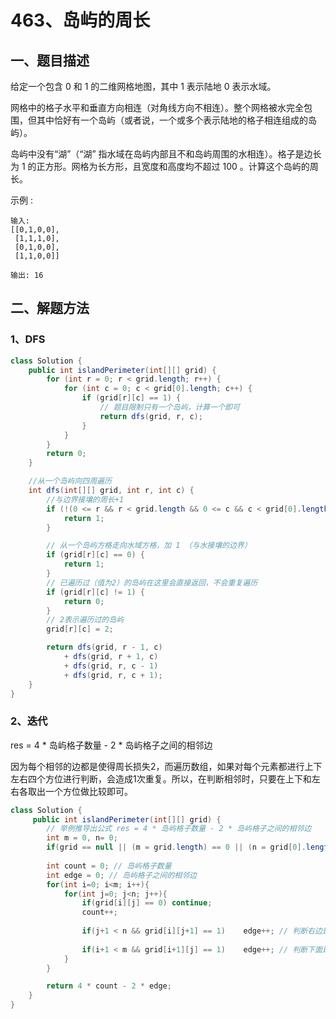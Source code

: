 # 463、岛屿的周长

## 一、题目描述

给定一个包含 0 和 1 的二维网格地图，其中 1 表示陆地 0 表示水域。

网格中的格子水平和垂直方向相连（对角线方向不相连）。整个网格被水完全包围，但其中恰好有一个岛屿（或者说，一个或多个表示陆地的格子相连组成的岛屿）。

岛屿中没有“湖”（“湖” 指水域在岛屿内部且不和岛屿周围的水相连）。格子是边长为 1 的正方形。网格为长方形，且宽度和高度均不超过 100 。计算这个岛屿的周长。

 

示例 :

```
输入:
[[0,1,0,0],
 [1,1,1,0],
 [0,1,0,0],
 [1,1,0,0]]

输出: 16
```





## 二、解题方法

### 1、DFS

```java
class Solution {
    public int islandPerimeter(int[][] grid) {
        for (int r = 0; r < grid.length; r++) {
            for (int c = 0; c < grid[0].length; c++) {
                if (grid[r][c] == 1) {
                    // 题目限制只有一个岛屿，计算一个即可
                    return dfs(grid, r, c);
                }
            }
        }
        return 0;
    }

    //从一个岛屿向四周遍历
    int dfs(int[][] grid, int r, int c) {
        //与边界接壤的周长+1
        if (!(0 <= r && r < grid.length && 0 <= c && c < grid[0].length)) {
            return 1;
        }

        // 从一个岛屿方格走向水域方格，加 1 （与水接壤的边界）
        if (grid[r][c] == 0) {
            return 1;
        }
        // 已遍历过（值为2）的岛屿在这里会直接返回，不会重复遍历
        if (grid[r][c] != 1) {
            return 0;
        }
        // 2表示遍历过的岛屿
        grid[r][c] = 2;

        return dfs(grid, r - 1, c)
            + dfs(grid, r + 1, c)
            + dfs(grid, r, c - 1)
            + dfs(grid, r, c + 1);
    }
}	
```







### 2、迭代

res = 4 * 岛屿格子数量 - 2 * 岛屿格子之间的相邻边

因为每个相邻的边都是使得周长损失2，而遍历数组，如果对每个元素都进行上下左右四个方位进行判断，会造成1次重复。所以，在判断相邻时，只要在上下和左右各取出一个方位做比较即可。

```java
class Solution {
     public int islandPerimeter(int[][] grid) {
        // 举例推导出公式 res = 4 * 岛屿格子数量 - 2 * 岛屿格子之间的相邻边
        int m = 0, n= 0;
        if(grid == null || (m = grid.length) == 0 || (n = grid[0].length) == 0) return 0;
        
        int count = 0; // 岛屿格子数量
        int edge = 0; // 岛屿格子之间的相邻边
        for(int i=0; i<m; i++){
            for(int j=0; j<n; j++){
                if(grid[i][j] == 0) continue;
                count++;
                             
                if(j+1 < n && grid[i][j+1] == 1)    edge++; // 判断右边是不是 陆地格子
          
                if(i+1 < m && grid[i+1][j] == 1)    edge++; // 判断下面是不是 陆地格子
            }
        }

        return 4 * count - 2 * edge;
    }
}
```

